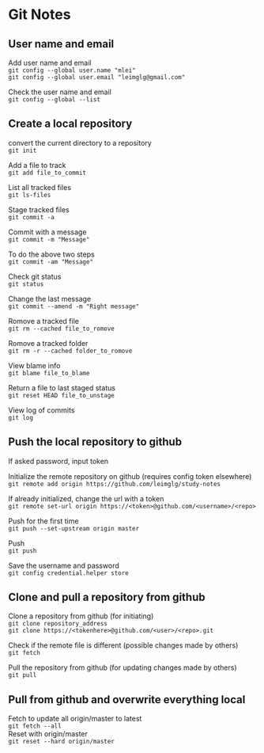 Git Notes
=====================================

User name and email
-------------------------------------

Add user name and email  
`git config --global user.name "mlei"`  
`git config --global user.email "leimglg@gmail.com"`  

Check the user name and email  
`git config --global --list`  

Create a local repository
-------------------------------------

convert the current directory to a repository  
`git init`  

Add a file to track  
`git add file_to_commit`  

List all tracked files  
`git ls-files`  

Stage tracked files  
`git commit -a`  

Commit with a message  
`git commit -m "Message"`  

To do the above two steps  
`git commit -am "Message"`  

Check git status  
`git status`  

Change the last message  
`git commit --amend -m "Right message"`  

Romove a tracked file  
`git rm --cached file_to_romove`  

Romove a tracked folder  
`git rm -r --cached folder_to_romove`  

View blame info  
`git blame file_to_blame`  

Return a file to last staged status  
`git reset HEAD file_to_unstage`  

View log of commits  
`git log`  

Push the local repository to github
-------------------------------------
If asked password, input token  

Initialize the remote repository on github (requires config token elsewhere)  
`git remote add origin https://github.com/leimglg/study-notes`  

If already initialized, change the url with a token  
`git remote set-url origin https://<token>@github.com/<username>/<repo>`  

Push for the first time  
`git push --set-upstream origin master`  

Push  
`git push`  

Save the username and password  
`git config credential.helper store`  

Clone and pull a repository from github
-------------------------------------

Clone a repository from github (for initiating)  
`git clone repository_address`  
`git clone https://<tokenhere>@github.com/<user>/<repo>.git`  

Check if the remote file is different (possible changes made by others)  
`git fetch`  

Pull the repository from github (for updating changes made by others)  
`git pull`  

Pull from github and overwrite everything local
------------------------------------------------------------

Fetch to update all origin/master to latest  
`git fetch --all`  
Reset with origin/master  
`git reset --hard origin/master`  

